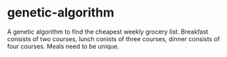 # genetic-algorithm
A genetic algorithm to find the cheapest weekly grocery list.
Breakfast consists of two courses, lunch conists of three courses, dinner consists of four courses.
Meals need to be unique.
